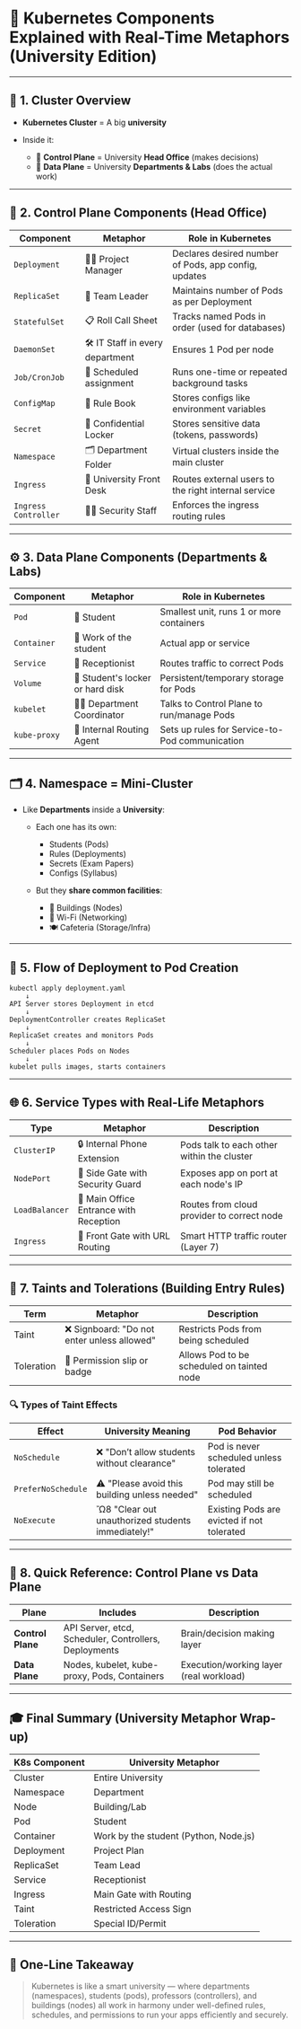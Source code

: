 # 📘 Kubernetes Components Explained with Real-Time Metaphors (University Edition)

---

## 📍 1. Cluster Overview

* **Kubernetes Cluster** = A big **university**
* Inside it:

  * 🧠 **Control Plane** = University **Head Office** (makes decisions)
  * 🧰 **Data Plane** = University **Departments & Labs** (does the actual work)

---

## 🧠 2. Control Plane Components (Head Office)

| Component            | Metaphor                        | Role in Kubernetes                                   |
| -------------------- | ------------------------------- | ---------------------------------------------------- |
| `Deployment`         | 🧑‍💼 Project Manager           | Declares desired number of Pods, app config, updates |
| `ReplicaSet`         | 👷 Team Leader                  | Maintains number of Pods as per Deployment           |
| `StatefulSet`        | 📋 Roll Call Sheet              | Tracks named Pods in order (used for databases)      |
| `DaemonSet`          | 🛠 IT Staff in every department | Ensures 1 Pod per node                               |
| `Job/CronJob`        | 📆 Scheduled assignment         | Runs one-time or repeated background tasks           |
| `ConfigMap`          | 📁 Rule Book                    | Stores configs like environment variables            |
| `Secret`             | 🔐 Confidential Locker          | Stores sensitive data (tokens, passwords)            |
| `Namespace`          | 🗂 Department Folder            | Virtual clusters inside the main cluster             |
| `Ingress`            | 🚪 University Front Desk        | Routes external users to the right internal service  |
| `Ingress Controller` | 🤦‍♂️ Security Staff            | Enforces the ingress routing rules                   |

---

## ⚙️ 3. Data Plane Components (Departments & Labs)

| Component    | Metaphor                         | Role in Kubernetes                             |
| ------------ | -------------------------------- | ---------------------------------------------- |
| `Pod`        | 🤝 Student                       | Smallest unit, runs 1 or more containers       |
| `Container`  | 💼 Work of the student           | Actual app or service                          |
| `Service`    | 📣 Receptionist                  | Routes traffic to correct Pods                 |
| `Volume`     | 🧳 Student's locker or hard disk | Persistent/temporary storage for Pods          |
| `kubelet`    | 👩‍💼 Department Coordinator     | Talks to Control Plane to run/manage Pods      |
| `kube-proxy` | 📱 Internal Routing Agent        | Sets up rules for Service-to-Pod communication |

---

## 🗂️ 4. Namespace = Mini-Cluster

* Like **Departments** inside a **University**:

  * Each one has its own:

    * Students (Pods)
    * Rules (Deployments)
    * Secrets (Exam Papers)
    * Configs (Syllabus)
  * But they **share common facilities**:

    * 🏫 Buildings (Nodes)
    * 📡 Wi-Fi (Networking)
    * 🍽️ Cafeteria (Storage/Infra)

---

## 🔄 5. Flow of Deployment to Pod Creation

```
kubectl apply deployment.yaml
    ↓
API Server stores Deployment in etcd
    ↓
DeploymentController creates ReplicaSet
    ↓
ReplicaSet creates and monitors Pods
    ↓
Scheduler places Pods on Nodes
    ↓
kubelet pulls images, starts containers
```

---

## 🌐 6. Service Types with Real-Life Metaphors

| Type           | Metaphor                               | Description                                |
| -------------- | -------------------------------------- | ------------------------------------------ |
| `ClusterIP`    | 🔒 Internal Phone Extension            | Pods talk to each other within the cluster |
| `NodePort`     | 🚪 Side Gate with Security Guard       | Exposes app on port at each node's IP      |
| `LoadBalancer` | 🏢 Main Office Entrance with Reception | Routes from cloud provider to correct node |
| `Ingress`      | 🌟 Front Gate with URL Routing         | Smart HTTP traffic router (Layer 7)        |

---

## 🔐 7. Taints and Tolerations (Building Entry Rules)

| Term       | Metaphor                                   | Description                                |
| ---------- | ------------------------------------------ | ------------------------------------------ |
| Taint      | ❌ Signboard: "Do not enter unless allowed" | Restricts Pods from being scheduled        |
| Toleration | 🧲 Permission slip or badge                | Allows Pod to be scheduled on tainted node |

### 🔍 Types of Taint Effects

| Effect             | University Meaning                                | Pod Behavior                               |
| ------------------ | ------------------------------------------------- | ------------------------------------------ |
| `NoSchedule`       | ❌ "Don’t allow students without clearance"        | Pod is never scheduled unless tolerated    |
| `PreferNoSchedule` | ⚠️ "Please avoid this building unless needed"     | Pod may still be scheduled                 |
| `NoExecute`        | Ὢ8 "Clear out unauthorized students immediately!" | Existing Pods are evicted if not tolerated |

---

## 📌 8. Quick Reference: Control Plane vs Data Plane

| Plane             | Includes                                              | Description                             |
| ----------------- | ----------------------------------------------------- | --------------------------------------- |
| **Control Plane** | API Server, etcd, Scheduler, Controllers, Deployments | Brain/decision making layer             |
| **Data Plane**    | Nodes, kubelet, kube-proxy, Pods, Containers          | Execution/working layer (real workload) |

---

## 🎓 Final Summary (University Metaphor Wrap-up)

| K8s Component | University Metaphor                   |
| ------------- | ------------------------------------- |
| Cluster       | Entire University                     |
| Namespace     | Department                            |
| Node          | Building/Lab                          |
| Pod           | Student                               |
| Container     | Work by the student (Python, Node.js) |
| Deployment    | Project Plan                          |
| ReplicaSet    | Team Lead                             |
| Service       | Receptionist                          |
| Ingress       | Main Gate with Routing                |
| Taint         | Restricted Access Sign                |
| Toleration    | Special ID/Permit                     |

---

## 🏁 One-Line Takeaway

> Kubernetes is like a smart university — where departments (namespaces), students (pods), professors (controllers), and buildings (nodes) all work in harmony under well-defined rules, schedules, and permissions to run your apps efficiently and securely.

